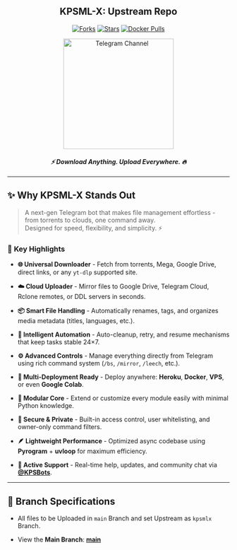 <div align="center">

## KPSML-X: Upstream Repo

<a href="https://github.com/Tamilupdates/KPSML-X/fork"><img alt="Forks" src="https://img.shields.io/github/forks/Tamilupdates/KPSML-X?style=plastic&logo=git&color=orange&label=Forks"></a> 
<a href="https://github.com/Tamilupdates/KPSML-X/stargazers"><img alt="Stars" src="https://img.shields.io/github/stars/Tamilupdates/KPSML-X?style=plastic&logo=github&color=FFD700&label=Stars"></a>
<a href="https://hub.docker.com/r/nanthakps/kpsmlx"><img src="https://img.shields.io/docker/pulls/nanthakps/kpsmlx?style=plastic&logo=docker&label=Pulls" alt="Docker Pulls"></a>

<a href="https://telegram.me/KPSBots"><img alt="Telegram Channel" img src="https://img.shields.io/badge/Join%20on%20Telegram%20Channel-0088CC?style=plastic&logo=telegram&logoColor=white&labelColor=0A3D62" width="250"></a>

#### ***⚡️ Download Anything. Upload Everywhere. 🔥***

</div>

---

## ✨ **Why KPSML-X Stands Out**

> A next-gen Telegram bot that makes file management effortless - from torrents to clouds, one command away.  
> Designed for speed, flexibility, and simplicity. ⚡

### 🚀 **Key Highlights**
- **🌐 Universal Downloader** - Fetch from torrents, Mega, Google Drive, direct links, or any `yt-dlp` supported site.

- **☁️ Cloud Uploader** - Mirror files to Google Drive, Telegram Cloud, Rclone remotes, or DDL servers in seconds.  

- **📦 Smart File Handling** - Automatically renames, tags, and organizes media metadata (titles, languages, etc.).  

- **🧠 Intelligent Automation** - Auto-cleanup, retry, and resume mechanisms that keep tasks stable 24×7.  

- **⚙️ Advanced Controls** - Manage everything directly from Telegram using rich command system (`/bs`, `/mirror`, `/leech`, etc.).  

- **🎯 Multi-Deployment Ready** - Deploy anywhere: **Heroku**, **Docker**, **VPS**, or even **Google Colab**.  

- **🧩 Modular Core** - Extend or customize every module easily with minimal Python knowledge.  

- **🔐 Secure & Private** - Built-in access control, user whitelisting, and owner-only command filters.  

- **🪶 Lightweight Performance** - Optimized async codebase using **Pyrogram** + **uvloop** for maximum efficiency.  

- **💬 Active Support** - Real-time help, updates, and community chat via **[@KPSBots](https://telegram.me/KPSBots)**.

---

## 🌿 Branch Specifications

- All files to be Uploaded in `main` Branch and set Upstream as `kpsmlx` Branch.

- View the **Main Branch**: **[main](https://github.com/Tamilupdates/KPSML-X/tree/main)**

